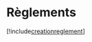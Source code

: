 # Règlements

[!include[creationreglement](reglements.creationreglement.autogen.md)]



































